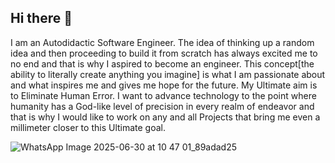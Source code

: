 ## Hi there 👋

I am an Autodidactic Software Engineer. The idea of thinking up a random idea and then proceeding to build it from scratch has always excited me to no end and that is why I aspired to become an engineer. This concept[the ability to literally create anything you imagine] is what I am passionate about and what inspires me and gives me hope for the future. My Ultimate aim is to Eliminate Human Error. I want to advance technology to the point where humanity has a God-like level of precision in every realm of endeavor and that is why I would like to work on any and all Projects that bring me even a millimeter closer to this Ultimate goal.


![WhatsApp Image 2025-06-30 at 10 47 01_89adad25](https://github.com/user-attachments/assets/1b1289a9-0f3e-40fb-ad21-99cc086f8e1d)
